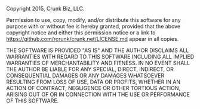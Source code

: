 
 Copyright 2015, Crunk Biz, LLC.
 
 Permission to use, copy, modify, and/or distribute this software for any
 purpose with or without fee is hereby granted, provided that the above
 copyright notice and either this permission notice or a link to
 https://github.com/rcrunk/crunk.net/LICENSE.md appear in all copies.

 THE SOFTWARE IS PROVIDED "AS IS" AND THE AUTHOR DISCLAIMS ALL WARRANTIES
 WITH REGARD TO THIS SOFTWARE INCLUDING ALL IMPLIED WARRANTIES OF
 MERCHANTABILITY AND FITNESS. IN NO EVENT SHALL THE AUTHOR BE LIABLE
 FOR ANY SPECIAL, DIRECT, INDIRECT, OR CONSEQUENTIAL DAMAGES OR ANY
 DAMAGES WHATSOEVER RESULTING FROM LOSS OF USE, DATA OR PROFITS, WHETHER
 IN AN ACTION OF CONTRACT, NEGLIGENCE OR OTHER TORTIOUS ACTION, ARISING 
 OUT OF OR IN CONNECTION WITH THE USE OR PERFORMANCE OF THIS SOFTWARE.


